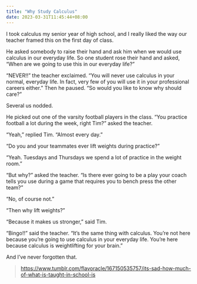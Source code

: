 ```yaml
---
title: "Why Study Calculus"
date: 2023-03-31T11:45:44+08:00
---
```


I took calculus my senior year of high school, and I really liked the way our teacher framed this on the first day of class.

He asked somebody to raise their hand and ask him when we would use calculus in our everyday life. So one student rose their hand and asked, “When are we going to use this in our everyday life?”

“NEVER!!” the teacher exclaimed. “You will never use calculus in your normal, everyday life. In fact, very few of you will use it in your professional careers either.” Then he paused. “So would you like to know why should care?”

Several us nodded.

He picked out one of the varsity football players in the class. “You practice football a lot during the week, right Tim?” asked the teacher.

“Yeah,” replied Tim. “Almost every day.”

“Do you and your teammates ever lift weights during practice?”

“Yeah. Tuesdays and Thursdays we spend a lot of practice in the weight room.”

“But why?” asked the teacher. “Is there ever going to be a play your coach tells you use during a game that requires you to bench press the other team?”

“No, of course not.”

“Then why lift weights?”

“Because it makes us stronger,” said Tim.

“Bingo!!” said the teacher. “It’s the same thing with calculus. You’re not here because you’re going to use calculus in your everyday life. You’re here because calculus is weightlifting for your brain.”

And I’ve never forgotten that.

> https://www.tumblr.com/flavoracle/167150535757/its-sad-how-much-of-what-is-taught-in-school-is
